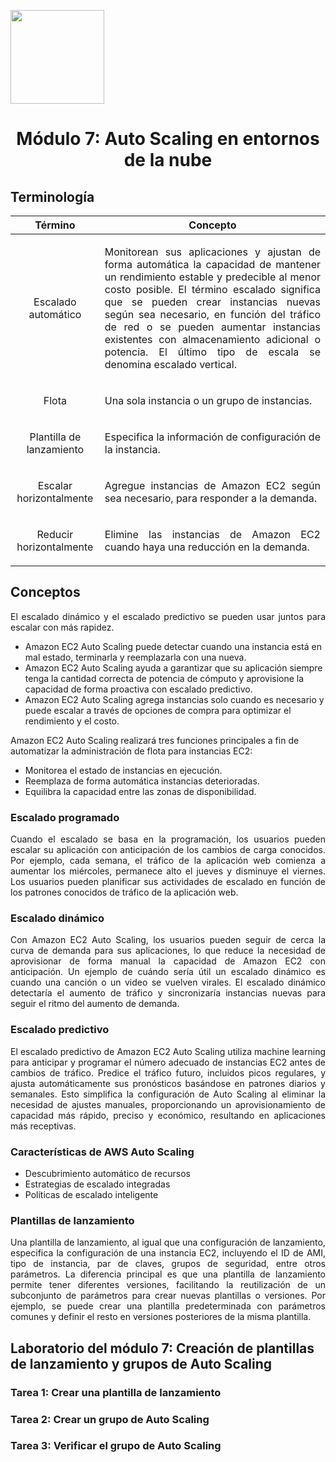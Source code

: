 <p align="left">
  <img src="https://semanadelcannabis.cayetano.edu.pe/assets/img/logo-upch.png" width="150">
  <h1 align="center">Módulo 7: Auto Scaling en entornos de la nube</h1>
</p>

## Terminología

| Término  | Concepto  |
| :------------: | :------------: |
| Escalado automático  | <p align="justify">Monitorean sus aplicaciones y ajustan de forma automática la capacidad de mantener un rendimiento estable y predecible al menor costo posible. El término escalado significa que se pueden crear instancias nuevas según sea necesario, en función del tráfico de red o se pueden aumentar instancias existentes con almacenamiento adicional o potencia. El último tipo de escala se denomina escalado vertical.</p>  |
| Flota  | <p align="justify">Una sola instancia o un grupo de instancias.</p>  |
| Plantilla de lanzamiento  | <p align="justify">Especifica la información de configuración de la instancia.</p>  |
| Escalar horizontalmente  | <p align="justify">Agregue instancias de Amazon EC2 según sea necesario, para responder a la demanda.</p>  |
| Reducir horizontalmente  | <p align="justify">Elimine las instancias de Amazon EC2 cuando haya una reducción en la demanda.</p>  |

## Conceptos

<p align="justify">
El escalado dinámico y el escalado predictivo se pueden usar juntos para escalar con más rapidez.</p>

- Amazon EC2 Auto Scaling puede detectar cuando una instancia está en mal estado, terminarla y reemplazarla con una nueva.
- Amazon EC2 Auto Scaling ayuda a garantizar que su aplicación siempre tenga la cantidad correcta de potencia de cómputo y aprovisione la capacidad de forma proactiva con escalado predictivo.
- Amazon EC2 Auto Scaling agrega instancias solo cuando es necesario y puede escalar a través de opciones de compra para optimizar el rendimiento y el costo.

Amazon EC2 Auto Scaling realizará tres funciones principales a fin de automatizar la administración de flota para instancias EC2:
- Monitorea el estado de instancias en ejecución.
- Reemplaza de forma automática instancias deterioradas.
- Equilibra la capacidad entre las zonas de disponibilidad.

### Escalado programado
<p align="justify">Cuando el escalado se basa en la programación, los usuarios pueden escalar su aplicación con anticipación de los cambios de carga conocidos. Por ejemplo, cada semana, el tráfico de la aplicación web comienza a aumentar los miércoles, permanece alto el jueves y disminuye el viernes. Los usuarios pueden planificar sus actividades de escalado en función de los patrones conocidos de tráfico de la aplicación web.</p>

### Escalado dinámico
<p align="justify">Con Amazon EC2 Auto Scaling, los usuarios pueden seguir de cerca la curva de demanda para sus aplicaciones, lo que reduce la necesidad de aprovisionar de forma manual la capacidad de Amazon EC2 con anticipación. Un ejemplo de cuándo sería útil un escalado dinámico es cuando una canción o un video se vuelven virales. El escalado dinámico detectaría el aumento de tráfico y sincronizaría instancias nuevas para seguir el ritmo del aumento de demanda.</p>

### Escalado predictivo
<p align="justify">El escalado predictivo de Amazon EC2 Auto Scaling utiliza machine learning para anticipar y programar el número adecuado de instancias EC2 antes de cambios de tráfico. Predice el tráfico futuro, incluidos picos regulares, y ajusta automáticamente sus pronósticos basándose en patrones diarios y semanales. Esto simplifica la configuración de Auto Scaling al eliminar la necesidad de ajustes manuales, proporcionando un aprovisionamiento de capacidad más rápido, preciso y económico, resultando en aplicaciones más receptivas.</p>

### Características de AWS Auto Scaling
- Descubrimiento automático de recursos
- Estrategias de escalado integradas
- Políticas de escalado inteligente

### Plantillas de lanzamiento
<p align="justify">Una plantilla de lanzamiento, al igual que una configuración de lanzamiento, especifica la configuración de una instancia EC2, incluyendo el ID de AMI, tipo de instancia, par de claves, grupos de seguridad, entre otros parámetros. La diferencia principal es que una plantilla de lanzamiento permite tener diferentes versiones, facilitando la reutilización de un subconjunto de parámetros para crear nuevas plantillas o versiones. Por ejemplo, se puede crear una plantilla predeterminada con parámetros comunes y definir el resto en versiones posteriores de la misma plantilla.</p>

## Laboratorio del módulo 7: Creación de plantillas de lanzamiento y grupos de Auto Scaling
### Tarea 1: Crear una plantilla de lanzamiento

### Tarea 2: Crear un grupo de Auto Scaling

### Tarea 3: Verificar el grupo de Auto Scaling
